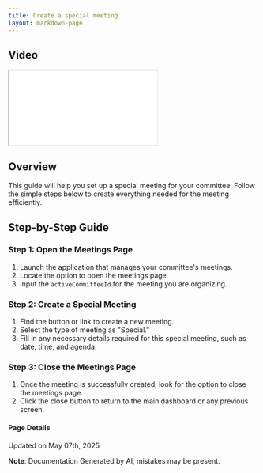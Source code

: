 ```yaml
---
title: Create a special meeting
layout: markdown-page
---
```


## Video 
<div class="container my-5">
	<div class="embed-responsive embed-responsive-16by9">
		<iframe class="embed-responsive-item" src="..\media\meetings\create_a_special_meeting\Create_a_special_meeting.webm" allowfullscreen></iframe>
	</div>
</div>

## Overview

This guide will help you set up a special meeting for your committee. Follow the simple steps below to create everything needed for the meeting efficiently.

## Step-by-Step Guide

### Step 1: Open the Meetings Page

1. Launch the application that manages your committee's meetings.
2. Locate the option to open the meetings page.
3. Input the `activeCommitteeId` for the meeting you are organizing.

### Step 2: Create a Special Meeting

1. Find the button or link to create a new meeting.
2. Select the type of meeting as "Special."
3. Fill in any necessary details required for this special meeting, such as date, time, and agenda.



### Step 3: Close the Meetings Page

1. Once the meeting is successfully created, look for the option to close the meetings page.
2. Click the close button to return to the main dashboard or any previous screen.

#### Page Details
Updated on May 07th, 2025

**Note**: Documentation Generated by AI, mistakes may be present.